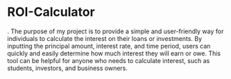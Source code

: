 # ROI-Calculator
 .
 The purpose of my project is to provide a simple and user-friendly way for individuals to calculate the interest on their loans or investments. 
 By inputting the principal amount, interest rate, and time period, users can quickly and easily determine how much interest they will earn or owe. 
 This tool can be helpful for anyone who needs to calculate interest, such as students, investors, and business owners.
 
